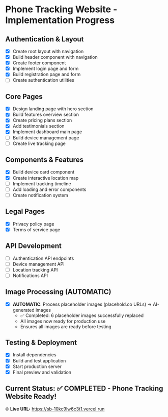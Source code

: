 # Phone Tracking Website - Implementation Progress

## Authentication & Layout
- [x] Create root layout with navigation
- [x] Build header component with navigation
- [x] Create footer component
- [x] Implement login page and form
- [x] Build registration page and form
- [ ] Create authentication utilities

## Core Pages
- [x] Design landing page with hero section
- [x] Build features overview section
- [x] Create pricing plans section
- [x] Add testimonials section
- [x] Implement dashboard main page
- [ ] Build device management page
- [ ] Create live tracking page

## Components & Features
- [x] Build device card component
- [x] Create interactive location map
- [ ] Implement tracking timeline
- [ ] Add loading and error components
- [ ] Create notification system

## Legal Pages
- [x] Privacy policy page
- [x] Terms of service page

## API Development
- [ ] Authentication API endpoints
- [ ] Device management API
- [ ] Location tracking API
- [ ] Notifications API

## Image Processing (AUTOMATIC)
- [x] **AUTOMATIC**: Process placeholder images (placehold.co URLs) → AI-generated images
  - ✅ Completed: 6 placeholder images successfully replaced
  - All images now ready for production use
  - Ensures all images are ready before testing

## Testing & Deployment
- [x] Install dependencies
- [x] Build and test application
- [x] Start production server
- [x] Final preview and validation

## Current Status: ✅ COMPLETED - Phone Tracking Website Ready!
🌐 **Live URL:** https://sb-10kc9lw6c3t1.vercel.run